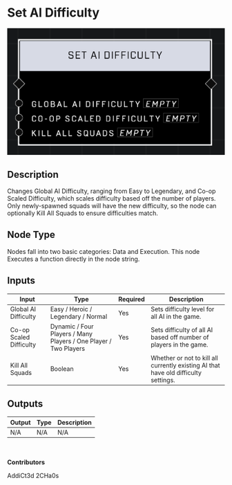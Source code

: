 # Set AI Difficulty
![](../../../.gitbook/assets/set-ai-difficulty.png)

## Description
Changes Global AI Difficulty, ranging from Easy to Legendary, and Co-op Scaled Difficulty, which scales difficulty based off the number of players. Only newly-spawned squads will have the new difficulty, so the node can optionally Kill All Squads to ensure difficulties match.

## Node Type
Nodes fall into two basic categories: Data and Execution. This node Executes a function directly in the node string.

## Inputs
| Input            | Type             | Required | Description												    |
|------------------|------------------|----------|--------------------------------------------------------------|
| Global AI Difficulty | Easy / Heroic / Legendary / Normal | Yes | Sets difficulty level for all AI in the game. |
| Co-op Scaled Difficulty | Dynamic / Four Players / Many Players / One Player / Two Players | Yes | Sets difficulty of all AI based off number of players in the game.|
| Kill All Squads | Boolean | Yes | Whether or not to kill all currently existing AI that have old difficulty settings.|

## Outputs
| Output           | Type             | Description												     |
|------------------|------------------|--------------------------------------------------------------|
| N/A | N/A | N/A |

\
\
**Contributors**

AddiCt3d 2CHa0s